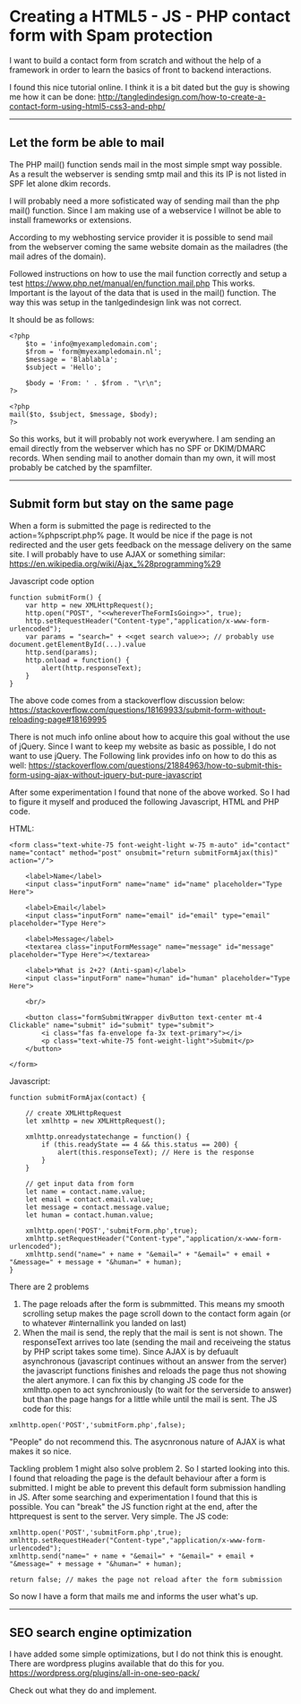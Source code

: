 # Creating a HTML5 - JS - PHP contact form with Spam protection

I want to build a contact form from scratch and without the help of a framework in order to learn the basics of front to backend interactions.

I found this nice tutorial online. I think it is a bit dated but the guy is showing me how it can be done:
http://tangledindesign.com/how-to-create-a-contact-form-using-html5-css3-and-php/

---

## Let the form be able to mail

The PHP mail() function sends mail in the most simple smpt way possible. As a result the webserver is sending smtp mail and this its IP is not listed in SPF let alone dkim records.

I will probably need a more sofisticated way of sending mail than the php mail() function. Since I am making use of a webservice I willnot be able to install frameworks or extensions.

According to my webhosting service provider it is possible to send mail from the webserver coming the same website domain as the mailadres (the mail adres of the domain).

Followed instructions on how to use the mail function correctly and setup a test
https://www.php.net/manual/en/function.mail.php
This works. Important is the layout of the data that is used in the mail() function. The way this was setup in the tanlgedindesign link was not correct.

It should be as follows:

````
<?php
    $to = 'info@myexampledomain.com';
    $from = 'form@myexampledomain.nl'; 
    $message = 'Blablabla';
    $subject = 'Hello';

    $body = 'From: ' . $from . "\r\n";
?>

<?php
mail($to, $subject, $message, $body);
?>
````

So this works, but it will probably not work everywhere. I am sending an email directly from the webserver which has no SPF or DKIM/DMARC records. When sending mail to another domain than my own, it will most probably be catched by the spamfilter. 

---

## Submit form but stay on the same page

When a form is submitted the page is redirected to the action=%phpscript.php% page. It would be nice if the page is not redirected and the user gets feedback on the message delivery on the same site. I will probably have to use AJAX or something similar: https://en.wikipedia.org/wiki/Ajax_%28programming%29

Javascript code option
```
function submitForm() {
    var http = new XMLHttpRequest();
    http.open("POST", "<<whereverTheFormIsGoing>>", true);
    http.setRequestHeader("Content-type","application/x-www-form-urlencoded");
    var params = "search=" + <<get search value>>; // probably use document.getElementById(...).value
    http.send(params);
    http.onload = function() {
        alert(http.responseText);
    }
}
```
The above code comes from a stackoverflow discussion below:
https://stackoverflow.com/questions/18169933/submit-form-without-reloading-page#18169995

There is not much info online about how to acquire this goal without the use of jQuery. Since I want to keep my website as basic as possible, I do not want to use jQuery. The Following link provides info on how to do this as well:
https://stackoverflow.com/questions/21884963/how-to-submit-this-form-using-ajax-without-jquery-but-pure-javascript

After some experimentation I found that none of the above worked. So I had to figure it myself and produced the following Javascript, HTML and PHP code.

HTML:
````
<form class="text-white-75 font-weight-light w-75 m-auto" id="contact" name="contact" method="post" onsubmit="return submitFormAjax(this)" action="/">
            
    <label>Name</label>
    <input class="inputForm" name="name" id="name" placeholder="Type Here">
            
    <label>Email</label>
    <input class="inputForm" name="email" id="email" type="email" placeholder="Type Here">
            
    <label>Message</label>
    <textarea class="inputFormMessage" name="message" id="message" placeholder="Type Here"></textarea>

    <label>*What is 2+2? (Anti-spam)</label>
    <input class="inputForm" name="human" id="human" placeholder="Type Here">
    
    <br/>

    <button class="formSubmitWrapper divButton text-center mt-4 Clickable" name="submit" id="submit" type="submit">
        <i class="fas fa-envelope fa-3x text-primary"></i>
        <p class="text-white-75 font-weight-light">Submit</p>
    </button>

</form>

````

Javascript:
````
function submitFormAjax(contact) {

    // create XMLHttpRequest
    let xmlhttp = new XMLHttpRequest();
    
    xmlhttp.onreadystatechange = function() {
        if (this.readyState == 4 && this.status == 200) {
            alert(this.responseText); // Here is the response
        }
    }

    // get input data from form
    let name = contact.name.value;
    let email = contact.email.value;
    let message = contact.message.value;
    let human = contact.human.value;

    xmlhttp.open('POST','submitForm.php',true);
    xmlhttp.setRequestHeader("Content-type","application/x-www-form-urlencoded");
    xmlhttp.send("name=" + name + "&email=" + "&email=" + email + "&message=" + message + "&human=" + human);
}
````

There are 2 problems
1. The page reloads after the form is submmitted. This means my smooth scrolling setup makes the page scroll down to the contact form again (or to whatever #internallink you landed on last)
2. When the mail is send, the reply that the mail is sent is not shown. The responseText arrives too late (sending the mail and receiveing the status by PHP script takes some time). Since AJAX is by defuault asynchronous (javascript continues without an answer from the server) the javascript functions finishes and reloads the page thus not showing the alert anymore. I can fix this by changing JS code for the xmlhttp.open to act synchroniously (to wait for the serverside to answer) but than the page hangs for a little while until the mail is sent. The JS code for this:
````
xmlhttp.open('POST','submitForm.php',false);
````
"People" do not recommend this. The asycnronous nature of AJAX is what makes it so nice. 

Tackling problem 1 might also solve problem 2. So I started looking into this. I found that reloading the page is the default behaviour after a form is submitted. I might be able to prevent this default form submission handling in JS. After some searching and experimentation I found that this is possible. You can "break" the JS function right at the end, after the httprequest is sent to the server. Very simple. The JS code:
````
xmlhttp.open('POST','submitForm.php',true);
xmlhttp.setRequestHeader("Content-type","application/x-www-form-urlencoded");
xmlhttp.send("name=" + name + "&email=" + "&email=" + email + "&message=" + message + "&human=" + human);

return false; // makes the page not reload after the form submission
```` 

So now I have a form that mails me and informs the user what's up.


---

## SEO search engine optimization

I have added some simple optimizations, but I do not think this is enought. There are wordpress plugins available that do this for you.
https://wordpress.org/plugins/all-in-one-seo-pack/

Check out what they do and implement.







